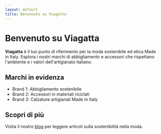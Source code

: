```yaml
---
layout: default
title: Benvenuto su Viagatta
---
```


# Benvenuto su Viagatta
**Viagatta** è il tuo punto di riferimento per la moda sostenibile ed etica Made in Italy. Esplora i nostri marchi di abbigliamento e accessori che rispettano l'ambiente e i valori dell'artigianato italiano.

## Marchi in evidenza
- Brand 1: Abbigliamento sostenibile
- Brand 2: Accessori in materiali riciclati
- Brand 3: Calzature artigianali Made in Italy

## Scopri di più
Visita il nostro [blog](./blog) per leggere articoli sulla sostenibilità nella moda.
